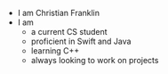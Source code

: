 - I am Christian Franklin
- I am
  - a current CS student
  - proficient in Swift and Java
  - learning C++
  - always looking to work on projects
